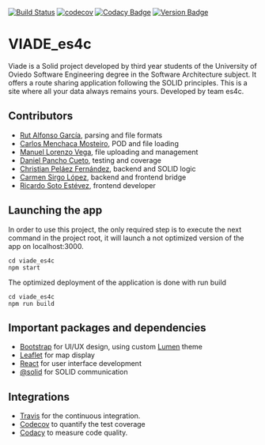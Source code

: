 [![Build Status](https://travis-ci.org/Arquisoft/viade_es4c.svg?branch=master)](https://travis-ci.org/Arquisoft/viade_es4c)
[![codecov](https://codecov.io/gh/Arquisoft/viade_es4c/branch/master/graph/badge.svg)](https://codecov.io/gh/Arquisoft/viade_es4c)
[![Codacy Badge](https://api.codacy.com/project/badge/Grade/4e816a4ac0804c13ae35f7de1b64a7fd)](https://www.codacy.com/gh/Arquisoft/viade_es4c?utm_source=github.com&amp;utm_medium=referral&amp;utm_content=Arquisoft/viade_es4c&amp;utm_campaign=Badge_Grade)
[![Version Badge](https://img.shields.io/badge/Version-1.0-<COLOR>.svg)](https://arquisoft.github.io/viade_es4c)

# VIADE_es4c

Viade is a Solid project developed by third year students of the University of Oviedo Software Engineering degree in the Software Architecture subject. It offers a route sharing application following the SOLID principles. This is a site where all your data always remains yours. Developed by team es4c.

## Contributors

* [Rut Alfonso García](https://github.com/UO264451), parsing and file formats
* [Carlos Menchaca Mosteiro](https://github.com/CarlosMenchacaUO258650), POD and file loading
* [Manuel Lorenzo Vega](https://github.com/TovarashiTwin), file uploading and management
* [Daniel Pancho Cueto](https://github.com/panchocuetodaniel), testing and coverage
* [Christian Peláez Fernández](https://github.com/christianpe98), backend and SOLID logic
* [Carmen Sirgo López](https://github.com/UO264637), backend and frontend bridge
* [Ricardo Soto Estévez](https://github.com/kriogenia), frontend developer

## Launching the app

In order to use this project, the only required step is to execute the next command in the project root, it will launch a not optimized version of the app on localhost:3000.
```shell
cd viade_es4c
npm start
```

The optimized deployment of the application is done with run build
```shell
cd viade_es4c
npm run build
```

## Important packages and dependencies
* [Bootstrap](https://www.npmjs.com/package/react-bootstrap) for UI/UX design, using custom [Lumen](https://bootswatch.com/lumen/) theme
* [Leaflet](https://www.npmjs.com/package/leaflet-react) for map display
* [React](https://www.npmjs.com/package/react) for user interface development
* [@solid](https://www.npmjs.com/package/@solid/react) for SOLID communication

## Integrations
* [Travis](https://travis-ci.org/) for the continuous integration. 
* [Codecov](https://codecov.io) to quantify the test coverage
* [Codacy](https://codacy.com/) to measure code quality.